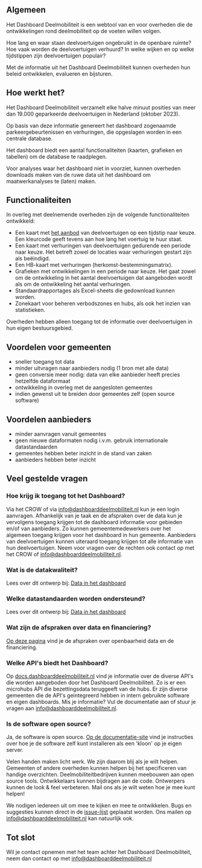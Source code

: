 ## Algemeen

Het Dashboard Deelmobiliteit is een webtool van en voor overheden die de ontwikkelingen rond deelmobiliteit op de voeten willen volgen.

Hoe lang en waar staan deelvoertuigen ongebruikt in de openbare ruimte? Hoe vaak worden de deelvoertuigen verhuurd? In welke wijken en op welke tijdstippen zijn deelvoertuigen populair? 

Met de informatie uit het Dashboard Deelmobiliteit kunnen overheden hun beleid ontwikkelen, evalueren en bijsturen.

## Hoe werkt het?

Het Dashboard Deelmobiliteit verzamelt elke halve minuut posities van meer dan 19.000 geparkeerde deelvoertuigen in Nederland (oktober 2023).

Op basis van deze informatie genereert het dashboard zogenaamde parkeergebeurtenissen en verhuringen, die opgeslagen worden in een centrale database.

Het dashboard biedt een aantal functionaliteiten (kaarten, grafieken en tabellen) om de database te raadplegen. 

Voor analyses waar het dashboard niet in voorziet, kunnen overheden downloads maken van de ruwe data uit het dashboard om maatwerkanalyses te (laten) maken.

## Functionaliteiten

In overleg met deelnemende overheden zijn de volgende functionaliteiten ontwikkeld:

- Een kaart met [het aanbod](https://dashboarddeelmobiliteit.nl/docs/Aanbod/Aanbod-kaart.md) van deelvoertuigen op een tijdstip naar keuze. Een kleurcode geeft tevens aan hoe lang het voertuig te huur staat.
- Een kaart met verhuringen van deelvoertuigen gedurende een periode naar keuze. Het betreft zowel de locaties waar verhuringen gestart zijn als beëindigd.
- Een HB-kaart met verhuringen (herkomst-bestemmingsmatrix).
- Grafieken met ontwikkelingen in een periode naar keuze. Het gaat zowel om de ontwikkeling in het aantal deelvoertuigen dat aangeboden wordt als om de ontwikkeling het aantal verhuringen.
- Standaardrapportages als Excel-sheets die gedownload kunnen worden.
- Zonekaart voor beheren verbodszones en hubs, als ook het inzien van statistieken.

Overheden hebben alleen toegang tot de informatie over deelvoertuigen in hun eigen bestuursgebied.

## Voordelen voor gemeenten

- sneller toegang tot data
- minder uitvragen naar aanbieders nodig (1 bron met alle data)
- geen conversie meer nodig: data van elke aanbieder heeft precies hetzelfde dataformaat
- ontwikkeling in overleg met de aangesloten gemeentes
- indien gewenst uit te breiden door gemeentes zelf (open source software)

## Voordelen aanbieders

- minder aanvragen vanuit gemeentes
- geen nieuwe dataformaten nodig i.v.m. gebruik internationale datastandaarden
- gemeentes hebben beter inzicht in de stand van zaken
- aanbieders hebben beter inzicht

## Veel gestelde vragen

### Hoe krijg ik toegang tot het Dashboard?

Via het CROW of via info@dashboarddeelmobiliteit.nl kun je een login aanvragen. Afhankelijk van je taak en de afspraken over de data kun je vervolgens toegang krijgen tot de dashboard informatie voor gebieden en/of van aanbieders. Zo kunnen gemeentemedewerkers over het algemeen toegang krijgen voor het dashboard in hun gemeente. Aanbieders van deelvoertuigen kunnen uiteraard toegang krijgen tot alle informatie van hun deelvoertuigen. Neem voor vragen over de rechten ook contact op met het CROW of info@dashboarddeelmobiliteit.nl.

### Wat is de datakwaliteit?

Lees over dit ontwerp bij: [Data in het dashboard](https://dashboarddeelmobiliteit.nl/docs/Over_het_Dashboard_Deelmobiliteit/Data_in_het_dashboard.md)

### Welke datastandaarden worden ondersteund?

Lees over dit ontwerp bij: [Data in het dashboard](https://dashboarddeelmobiliteit.nl/docs/Over_het_Dashboard_Deelmobiliteit/Data_in_het_dashboard.md)

### Wat zijn de afspraken over data en financiering?

[Op deze pagina](https://www.fietsberaad.nl/Kennisbank/Afspraken-over-data-en-financiering-van-dashboard) vind je de afspraken over openbaarheid data en de financiering.

### Welke API's biedt het Dashboard?

Op [docs.dashboarddeelmobiliteit.nl](https://docs.dashboarddeelmobiliteit.nl/) vind je informatie over de diverse API's die worden aangeboden door het Dashboard Deelmobiliteit. Zo is er een microhubs API die bezettingsdata teruggeeft van de hubs. Er zijn diverse gemeenten die de API's geintegreerd hebben in intern gebruikte software en eigen dashboards. Mis je informatie? Vul de documentatie aan of stuur je vragen aan [info@dashboarddeelmobiliteit.nl](mailto:info@dashboarddeelmobiliteit.nl).

### Is de software open source?

Ja, de software is open source. [Op de documentatie-site](https://docs.dashboarddeelmobiliteit.nl/start/how_to_install/) vind je instructies over hoe je de software zelf kunt installeren als een 'kloon' op je eigen server.

Velen handen maken licht werk. We zijn daarom blij als je wilt helpen. Gemeenten of andere overheden kunnen helpen bij het specificeren van handige overzichten. Deelmobiliteitbedrijven kunnen meebouwen aan open source tools. Ontwikkelaars kunnen bijdragen aan de code. Ontwerpers kunnen de look & feel verbeteren. Mail ons als je wilt weten hoe je mee kunt helpen!

We nodigen iedereen uit om mee te kijken en mee te ontwikkelen. Bugs en suggesties kunnen direct in de [issue-lijst](https://github.com/Stichting-CROW/dashboarddeelmobiliteit-app/issues) geplaatst worden. Ons mailen op info@dashboarddeelmobiliteit.nl kan natuurlijk ook.

## Tot slot

Wil je contact opnemen met het team achter het Dashboard Deelmobiliteit, neem dan contact op met <a href="mailto:info@dashboarddeelmobiliteit.nl?Subject=Hallo">info@dashboarddeelmobiliteit.nl</a>